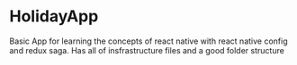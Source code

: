 # HolidayApp

Basic App for learning the concepts of react native with react native config and redux saga.
Has all of insfrastructure files and a good folder structure
